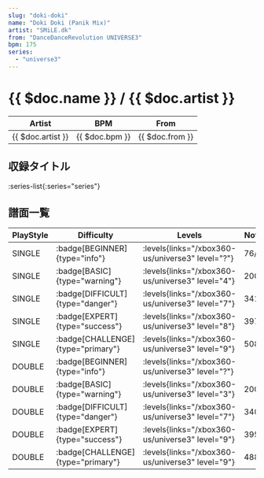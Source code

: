```yaml
---
slug: "doki-doki"
name: "Doki Doki (Panik Mix)"
artist: "SMiLE.dk"
from: "DanceDanceRevolution UNIVERSE3"
bpm: 175
series:
  - "universe3"
---
```


# {{ $doc.name }} / {{ $doc.artist }}

|Artist|BPM|From|
|------|---|----|
|{{ $doc.artist }}|{{ $doc.bpm }}|{{ $doc.from }}|

## 収録タイトル

:series-list{:series="series"}

## 譜面一覧

|PlayStyle|Difficulty|Levels|Notes|Movie|
|---------|----------|------|-----|-----|
|SINGLE| :badge[BEGINNER]{type="info"}| :levels{links="/xbox360-us/universe3" level="?"}|76/0||
|SINGLE| :badge[BASIC]{type="warning"}| :levels{links="/xbox360-us/universe3" level="4"}|200/0||
|SINGLE| :badge[DIFFICULT]{type="danger"}| :levels{links="/xbox360-us/universe3" level="7"}|341/3||
|SINGLE| :badge[EXPERT]{type="success"}| :levels{links="/xbox360-us/universe3" level="8"}|397/5||
|SINGLE| :badge[CHALLENGE]{type="primary"}| :levels{links="/xbox360-us/universe3" level="9"}|508/5||
|DOUBLE| :badge[BEGINNER]{type="info"}| :levels{links="/xbox360-us/universe3" level="?"}|||
|DOUBLE| :badge[BASIC]{type="warning"}| :levels{links="/xbox360-us/universe3" level="3"}|200/0||
|DOUBLE| :badge[DIFFICULT]{type="danger"}| :levels{links="/xbox360-us/universe3" level="7"}|340/3||
|DOUBLE| :badge[EXPERT]{type="success"}| :levels{links="/xbox360-us/universe3" level="9"}|395/5||
|DOUBLE| :badge[CHALLENGE]{type="primary"}| :levels{links="/xbox360-us/universe3" level="9"}|488/5||
